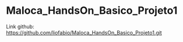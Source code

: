 # Maloca_HandsOn_Basico_Projeto1
Link github: https://github.com/liofabio/Maloca_HandsOn_Basico_Projeto1.git
